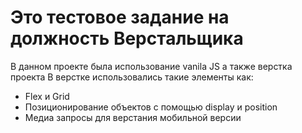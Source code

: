 # Это тестовое задание на должность Верстальщика

В данном проекте была использование vanila JS а также верстка проекта В верстке использовались такие элементы как:

- Flex и Grid
- Позиционирование объектов с помощью display и position
- Медиа запросы для верстания мобильной версии
